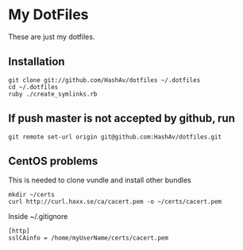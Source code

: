 # My DotFiles
These are just my dotfiles.

## Installation
```terminal
git clone git://github.com/HashAv/dotfiles ~/.dotfiles
cd ~/.dotfiles
ruby ./create_symlinks.rb
```

## If push master is not accepted by github, run
```
git remote set-url origin git@github.com:HashAv/dotfiles.git
```

## CentOS problems
This is needed to clone vundle and install other bundles
```
mkdir ~/certs
curl http://curl.haxx.se/ca/cacert.pem -o ~/certs/cacert.pem
```
Inside ~/.gitignore
```
[http]
sslCAinfo = /home/myUserName/certs/cacert.pem
```
